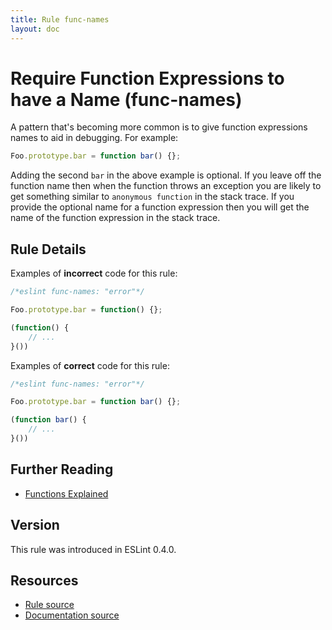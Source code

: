 ```yaml
---
title: Rule func-names
layout: doc
---
```

<!-- Note: No pull requests accepted for this file. See README.md in the root directory for details. -->

# Require Function Expressions to have a Name (func-names)

A pattern that's becoming more common is to give function expressions names to aid in debugging. For example:

```js
Foo.prototype.bar = function bar() {};
```

Adding the second `bar` in the above example is optional.  If you leave off the function name then when the function throws an exception you are likely to get something similar to `anonymous function` in the stack trace.  If you provide the optional name for a function expression then you will get the name of the function expression in the stack trace.

## Rule Details

Examples of **incorrect** code for this rule:

```js
/*eslint func-names: "error"*/

Foo.prototype.bar = function() {};

(function() {
    // ...
}())
```

Examples of **correct** code for this rule:

```js
/*eslint func-names: "error"*/

Foo.prototype.bar = function bar() {};

(function bar() {
    // ...
}())
```

## Further Reading

* [Functions Explained](http://markdaggett.com/blog/2013/02/15/functions-explained/)

## Version

This rule was introduced in ESLint 0.4.0.

## Resources

* [Rule source](https://github.com/eslint/eslint/tree/master/lib/rules/func-names.js)
* [Documentation source](https://github.com/eslint/eslint/tree/master/docs/rules/func-names.md)
